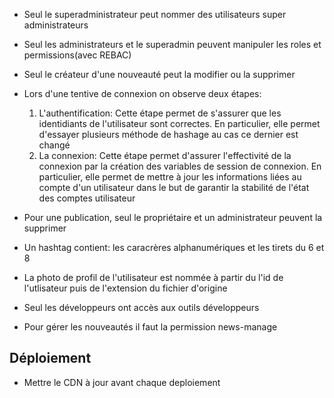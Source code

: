 - Seul le superadministrateur peut nommer des utilisateurs super administrateurs
- Seul les administrateurs et le superadmin peuvent manipuler les roles et permissions(avec REBAC)
- Seul le créateur d'une nouveauté peut la modifier ou la supprimer

- Lors d'une tentive de connexion on observe deux étapes:
  1. L'authentification: Cette étape permet de s'assurer que les identidiants de l'utilisateur sont correctes. En particulier, elle permet d'essayer plusieurs méthode de hashage au cas ce dernier est changé
  2. La connexion: Cette étape permet d'assurer l'effectivité de la connexion par la création des variables de session de connexion. En particulier, elle permet de mettre à jour les informations liées au compte d'un utilisateur dans le but de garantir la stabilité de l'état des comptes utilisateur

- Pour une publication, seul le propriétaire et un administrateur peuvent la supprimer

- Un hashtag contient: les caracrères alphanumériques et les tirets du 6 et 8

- La photo de profil de l'utilisateur est nommée à partir du l'id de l'utlisateur puis de l'extension du fichier d'origine


- Seul les développeurs ont accès aux outils développeurs
- Pour gérer les nouveautés il faut la permission news-manage

## Déploiement 

- Mettre le CDN à jour avant chaque deploiement
